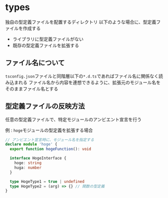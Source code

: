 # types

独自の型定義ファイルを配置するディレクトリ
以下のような場合に、型定義ファイルを作成する

- ライブラリに型定義ファイルがない
- 既存の型定義ファイルを拡張する

## ファイル名について

`tsconfig.json`ファイルと同階層以下の`*.d.ts`であればファイル名に関係なく読み込まれる
ファイル名から内容を連想できるように、拡張元のモジュール名をそのままファイル名とする

## 型定義ファイルの反映方法

任意の型定義ファイルで、特定モジュールのアンビエント宣言を行う

例 : `hoge`モジュールの型定義を拡張する場合

```ts:hoge.d.ts
// アンビエント宣言時に、モジュール名を指定する
declare module 'hoge' {
  export function hogeFunction(): void

  interface HogeInterface {
    hoge: string
    huga: number
  }

  type HogeType1 = true | undefined
  type HogeType2 = (arg) => {} // 関数の型定義
}
```
